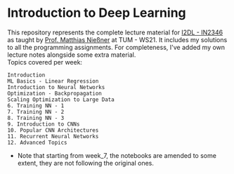 # Introduction to Deep Learning


This repository represents the complete lecture material for [I2DL - IN2346](https://niessner.github.io/I2DL/) as taught by 
[Prof. Matthias Nießner](https://www.professoren.tum.de/en/niessner-matthias) 
at TUM - WS21. It includes my solutions to 
all the programming assignments.
For completeness, I've added my own lecture notes alongside some extra material.
<br>
Topics covered per week:
     
    Introduction
    ML Basics - Linear Regression
    Introduction to Neural Networks
    Optimization - Backpropagation
    Scaling Optimization to Large Data
    6. Training NN - 1
    7. Training NN - 2
    8. Training NN - 3
    9. Introduction to CNNs
    10. Popular CNN Architectures
    11. Recurrent Neural Networks
    12. Advanced Topics

- Note that starting from week_7, the notebooks are amended to some extent, they are not following the original ones. 
